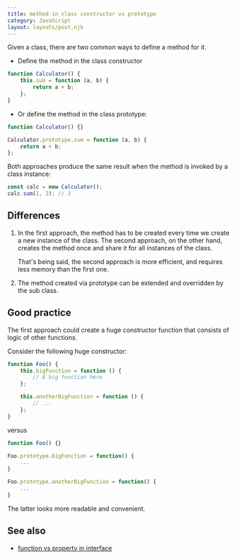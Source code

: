 ```yaml
---
title: method in class constructor vs prototype
category: JavaScript
layout: layouts/post.njk
---
```


Given a class, there are two common ways to define a method for it.

-   Define the method in the class constructor

```js
function Calculator() {
    this.sum = function (a, b) {
        return a + b;
    };
}
```

-   Or define the method in the class prototype:

```js
function Calculator() {}

Calculator.prototype.sum = function (a, b) {
    return a + b;
};
```

Both approaches produce the same result when the method is invoked by a class instance:

```js
const calc = new Calculator();
calc.sum(1, 2); // 3
```

## Differences

1. In the first approach, the method has to be created every time we create a new instance of the class. The second approach, on the other hand, creates the method once and share it for all instances of the class.

    That's being said, the second approach is more efficient, and requires less memory than the first one.

2. The method created via prototype can be extended and overridden by the sub class.

## Good practice

The first approach could create a huge constructor function that consists of logic of other functions.

Consider the following huge constructor:

```js
function Foo() {
    this.bigFunction = function () {
        // A big function here
    };

    this.anotherBigFunction = function () {
        // ...
    };
}
```

versus

```js
function Foo() {}

Foo.prototype.bigFunction = function() {
    ...
}

Foo.prototype.anotherBigFunction = function() {
    ...
}
```

The latter looks more readable and convenient.

## See also

-   [function vs property in interface](/function-vs-property-in-interface)
